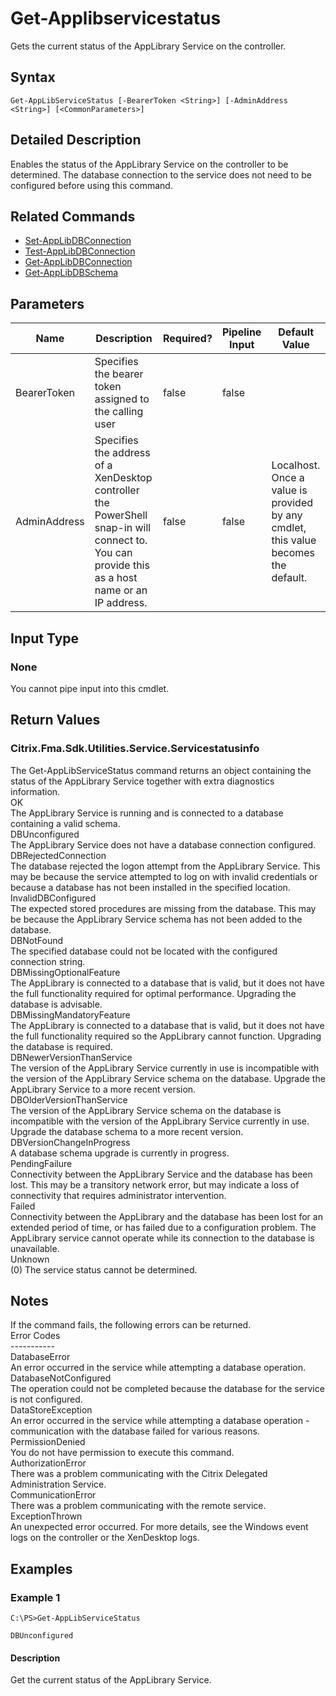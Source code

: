 ﻿
# Get-Applibservicestatus
Gets the current status of the AppLibrary Service on the controller.
## Syntax
```
Get-AppLibServiceStatus [-BearerToken <String>] [-AdminAddress <String>] [<CommonParameters>]
```
## Detailed Description
Enables the status of the AppLibrary Service on the controller to be determined. The database connection to the service does not need to be configured before using this command.


## Related Commands

* [Set-AppLibDBConnection](../Set-AppLibDBConnection/)
* [Test-AppLibDBConnection](../Test-AppLibDBConnection/)
* [Get-AppLibDBConnection](../Get-AppLibDBConnection/)
* [Get-AppLibDBSchema](../Get-AppLibDBSchema/)
## Parameters
| Name   | Description | Required? | Pipeline Input | Default Value |
| --- | --- | --- | --- | --- |
| BearerToken | Specifies the bearer token assigned to the calling user | false | false |  |
| AdminAddress | Specifies the address of a XenDesktop controller the PowerShell snap-in will connect to. You can provide this as a host name or an IP address. | false | false | Localhost. Once a value is provided by any cmdlet, this value becomes the default. |

## Input Type

### None
You cannot pipe input into this cmdlet.
## Return Values

### Citrix.Fma.Sdk.Utilities.Service.Servicestatusinfo
The Get-AppLibServiceStatus command returns an object containing the status of the AppLibrary Service together with extra diagnostics information.<br>OK<br>    The AppLibrary Service is running and is connected to a database containing a valid schema.<br>DBUnconfigured<br>    The AppLibrary Service does not have a database connection configured.<br>DBRejectedConnection<br>    The database rejected the logon attempt from the AppLibrary Service.  This may be because the service attempted to log on with invalid credentials or because a database has not been installed in the specified location.<br>InvalidDBConfigured<br>    The expected stored procedures are missing from the database.  This may be because the AppLibrary Service schema has not been added to the database.<br>DBNotFound<br>    The specified database could not be located with the configured connection string.<br>DBMissingOptionalFeature<br>    The AppLibrary is connected to a database that is valid, but it does not have the full functionality required for optimal performance. Upgrading the database is advisable.<br>DBMissingMandatoryFeature<br>    The AppLibrary is connected to a database that is valid, but it does not have the full functionality required so the AppLibrary cannot function. Upgrading the database is required.<br>DBNewerVersionThanService<br>    The version of the AppLibrary Service currently in use is incompatible with the version of the AppLibrary Service schema on the database.  Upgrade the AppLibrary Service to a more recent version.<br>DBOlderVersionThanService<br>    The version of the AppLibrary Service schema on the database is incompatible with the version of the AppLibrary Service currently in use.  Upgrade the database schema to a more recent version.<br>DBVersionChangeInProgress<br>    A database schema upgrade is currently in progress.<br>PendingFailure<br>    Connectivity between the AppLibrary Service and the database has been lost. This may be a transitory network error, but may indicate a loss of connectivity that requires administrator intervention.<br>Failed<br>    Connectivity between the AppLibrary and the database has been lost for an extended period of time, or has failed due to a configuration problem. The AppLibrary service cannot operate while its connection to the database is unavailable.<br>Unknown<br>    (0) The service status cannot be determined.
## Notes
If the command fails, the following errors can be returned.<br>    Error Codes<br>    -----------<br>    DatabaseError<br>        An error occurred in the service while attempting a database operation.<br>    DatabaseNotConfigured<br>        The operation could not be completed because the database for the service is not configured.<br>    DataStoreException<br>        An error occurred in the service while attempting a database operation - communication with the database failed for various reasons.<br>    PermissionDenied<br>        You do not have permission to execute this command.<br>    AuthorizationError<br>        There was a problem communicating with the Citrix Delegated Administration Service.<br>    CommunicationError<br>        There was a problem communicating with the remote service.<br>    ExceptionThrown<br>        An unexpected error occurred.  For more details, see the Windows event logs on the controller or the XenDesktop logs.
## Examples

### Example 1
```
C:\PS>Get-AppLibServiceStatus

DBUnconfigured
```
#### Description
Get the current status of the AppLibrary Service.
